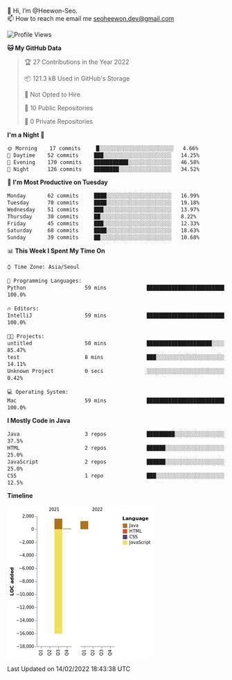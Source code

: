 👋 Hi, I’m @Heewon-Seo.  
📫 How to reach me email me seoheewon.dev@gmail.com 

 <!--START_SECTION:waka-->
![Profile Views](http://img.shields.io/badge/Profile%20Views-20-blue)

**🐱 My GitHub Data** 

> 🏆 27 Contributions in the Year 2022
 > 
> 📦 121.3 kB Used in GitHub's Storage 
 > 
> 🚫 Not Opted to Hire
 > 
> 📜 10 Public Repositories 
 > 
> 🔑 0 Private Repositories  
 > 
**I'm a Night 🦉** 

```text
🌞 Morning    17 commits     █░░░░░░░░░░░░░░░░░░░░░░░░   4.66% 
🌆 Daytime    52 commits     ███░░░░░░░░░░░░░░░░░░░░░░   14.25% 
🌃 Evening    170 commits    ███████████░░░░░░░░░░░░░░   46.58% 
🌙 Night      126 commits    ████████░░░░░░░░░░░░░░░░░   34.52%

```
📅 **I'm Most Productive on Tuesday** 

```text
Monday       62 commits     ████░░░░░░░░░░░░░░░░░░░░░   16.99% 
Tuesday      70 commits     ████░░░░░░░░░░░░░░░░░░░░░   19.18% 
Wednesday    51 commits     ███░░░░░░░░░░░░░░░░░░░░░░   13.97% 
Thursday     30 commits     ██░░░░░░░░░░░░░░░░░░░░░░░   8.22% 
Friday       45 commits     ███░░░░░░░░░░░░░░░░░░░░░░   12.33% 
Saturday     68 commits     ████░░░░░░░░░░░░░░░░░░░░░   18.63% 
Sunday       39 commits     ██░░░░░░░░░░░░░░░░░░░░░░░   10.68%

```


📊 **This Week I Spent My Time On** 

```text
⌚︎ Time Zone: Asia/Seoul

💬 Programming Languages: 
Python                   59 mins             █████████████████████████   100.0%

🔥 Editors: 
IntelliJ                 59 mins             █████████████████████████   100.0%

🐱‍💻 Projects: 
untitled                 50 mins             █████████████████████░░░░   85.47% 
test                     8 mins              ███░░░░░░░░░░░░░░░░░░░░░░   14.11% 
Unknown Project          0 secs              ░░░░░░░░░░░░░░░░░░░░░░░░░   0.42%

💻 Operating System: 
Mac                      59 mins             █████████████████████████   100.0%

```

**I Mostly Code in Java** 

```text
Java                     3 repos             █████████░░░░░░░░░░░░░░░░   37.5% 
HTML                     2 repos             ██████░░░░░░░░░░░░░░░░░░░   25.0% 
JavaScript               2 repos             ██████░░░░░░░░░░░░░░░░░░░   25.0% 
CSS                      1 repo              ███░░░░░░░░░░░░░░░░░░░░░░   12.5%

```


**Timeline**

![Chart not found](https://raw.githubusercontent.com/Heewon-Seo/Heewon-Seo/main/charts/bar_graph.png) 


 Last Updated on 14/02/2022 18:43:38 UTC
<!--END_SECTION:waka-->
